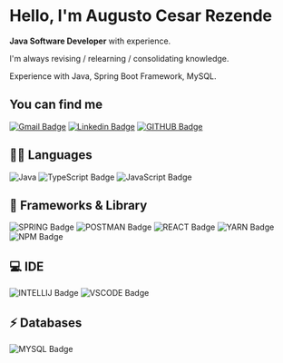 <h1>Hello, I'm Augusto Cesar Rezende</h1>

<strong>Java Software Developer</strong> with experience.<br>

I'm always revising / relearning / consolidating knowledge.

Experience with Java, Spring Boot Framework, MySQL.

<h2>You can find me</h2>

[![Gmail Badge](https://img.shields.io/badge/Gmail-D14836?style=for-the-badge&logo=gmail&logoColor=white&link=mailto:augustocesar.udi@gmail.com)](mailto:augustocesarrezende64@gmail.com)
[![Linkedin Badge](https://img.shields.io/badge/linkedin-%230077B5.svg?&style=for-the-badge&logo=linkedin&logoColor=white)](https://www.linkedin.com/in/augusto-cesar-r/)
[![GITHUB Badge](https://img.shields.io/badge/GitHub-100000?style=for-the-badge&logo=github&logoColor=white)](https://github.com/Augusto-debug)


<h2>👩‍💻 Languages</h2>

![Java](https://img.shields.io/badge/java-%23ED8B00.svg?style=for-the-badge&logo=openjdk&logoColor=white)
![TypeScript Badge](https://img.shields.io/badge/TypeScript-007ACC?style=for-the-badge&logo=typescript&logoColor=white)
![JavaScript Badge](https://img.shields.io/badge/JavaScript-323330?style=for-the-badge&logo=javascript&logoColor=F7DF1E)

<h2>🚀 Frameworks & Library </h2>

![SPRING Badge](https://img.shields.io/badge/Spring-6DB33F?style=for-the-badge&logo=spring&logoColor=white)
![POSTMAN Badge](https://img.shields.io/badge/Postman-FF6C37?style=for-the-badge&logo=Postman&logoColor=white)
![REACT Badge](https://img.shields.io/badge/React-20232A?style=for-the-badge&logo=react&logoColor=61DAFB)
![YARN Badge](https://img.shields.io/badge/Yarn-2C8EBB?style=for-the-badge&logo=yarn&logoColor=white)
![NPM Badge](https://img.shields.io/badge/npm-CB3837?style=for-the-badge&logo=npm&logoColor=white)

<h2>💻 IDE</h2>

![INTELLIJ Badge](https://img.shields.io/badge/IntelliJIDEA-000000.svg?style=for-the-badge&logo=intellij-idea&logoColor=white)
![VSCODE Badge](https://img.shields.io/badge/Visual_Studio_Code-0078D4?style=for-the-badge&logo=visual%20studio%20code&logoColor=white)

<h2>⚡ Databases</h2>

![MYSQL Badge](https://img.shields.io/badge/MySQL-005C84?style=for-the-badge&logo=mysql&logoColor=white)
